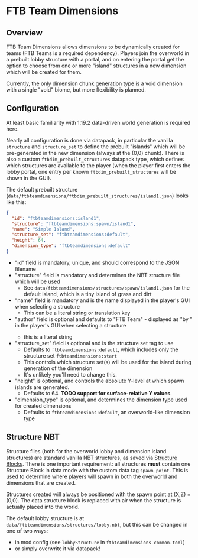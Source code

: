 # FTB Team Dimensions

## Overview

FTB Team Dimensions allows dimensions to be dynamically created for teams (FTB Teams is a required dependency).
Players join the overworld in a prebuilt lobby structure with a portal, and on entering the portal get the option
to choose from one or more "island" structures in a new dimension which will be created for them.

Currently, the only dimension chunk generation type is a void dimension with a single "void" biome, but more flexibility is planned.

## Configuration

At least basic familiarity with 1.19.2 data-driven world generation is required here.

Nearly all configuration is done via datapack, in particular the vanilla `structure` and `structure_set` to define the
prebuilt "islands" which will be pre-generated in the new dimension (always at the (0,0) chunk).  There is also a custom
`ftbdim_prebuilt_structures` datapack type, which defines which structures are available to the player (when the player
first enters the lobby portal, one entry per known `ftbdim_prebuilt_structures` will be shown in the GUI).

The default prebuilt structure (`data/ftbteamdimensions/ftbdim_prebuilt_structures/island1.json`) looks like this:

```json
{
  "id": "ftbteamdimensions:island1",
  "structure": "ftbteamdimensions:spawn/island1",
  "name": "Simple Island",
  "structure_set": "ftbteamdimensions:default",
  "height": 64,
  "dimension_type": "ftbteamdimensions:default"
}
```

* "id" field is mandatory, unique, and should correspond to the JSON filename
* "structure" field is mandatory and determines the NBT structure file which will be used
  * See `data/ftbteamdimensions/structures/spawn/island1.json` for the default island, which is a tiny island of grass and dirt
* "name" field is mandatory and is the name displayed in the player's GUI when selecting a structure
  * This can be a literal string or translation key
* "author" field is optional and defaults to "FTB Team" - displayed as "by <author>" in the player's GUI when selecting a structure
  * this is a literal string
* "structure_set" field is optional and is the structure set tag to use
  * Defaults to `ftbteamdimensions:default`, which includes only the structure set `ftbteamdimensions:start`
  * This controls which structure set(s) will be used for the island during generation of the dimension
  * It's unlikely you'll need to change this.
* "height" is optional, and controls the absolute Y-level at which spawn islands are generated.
  * Defaults to 64. **TODO support for surface-relative Y values**.
* "dimension_type" is optional, and determines the dimension type used for created dimensions
  * Defaults to `ftbteamdimensions:default`, an overworld-like dimension type

## Structure NBT

Structure files (both for the overworld lobby and dimension island structures) are standard vanilla NBT structures, as saved
via [Structure Blocks](https://minecraft.fandom.com/wiki/Structure_Block).
There is one important requirement: all structures **must** contain one Structure Block in data mode with the custom data tag `spawn_point`. This is used to
determine where players will spawn in both the overworld and dimensions that are created.

Structures created will always be positioned with the spawn point at (X,Z) = (0,0). The data structure block is replaced with air when the
structure is actually placed into the world. 

The default lobby structure is at `data/ftbteamdimensions/structures/lobby.nbt`, but this can be changed in one of two ways:
* in mod config (see `lobbyStructure` in `ftbteamdimensions-common.toml`)
* or simply overwrite it via datapack!
